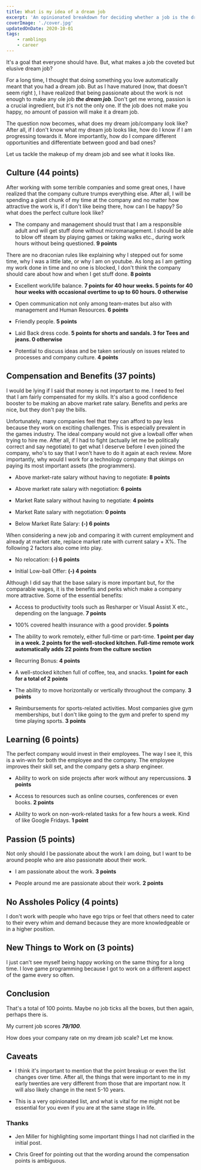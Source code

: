 ```yaml
---
title: What is my idea of a dream job
excerpt: 'An opinionated breakdown for deciding whether a job is the dream job you are after. It can also help you compare different opportunities'
coverImage: './cover.jpg'
updatedOnDate: 2020-10-01
tags:
    - ramblings
    - career
---
```


It's a goal that everyone should have. But, what makes a job the coveted but elusive dream job?

For a long time, I thought that doing something you love automatically meant that you had a dream job. But as I have matured (now, that doesn't seem right ), I have realized that being passionate about the work is not enough to make any ole job **_the dream job_**. Don't get me wrong, passion is a crucial ingredient, but it's not the only one. If the job does not make you happy, no amount of passion will make it a dream job.

The question now becomes, what does my dream job/company look like? After all, if I don't know what my dream job looks like, how do I know if I am progressing towards it. More importantly, how do I compare different opportunities and differentiate between good and bad ones?

Let us tackle the makeup of my dream job and see what it looks like.

## Culture (44 points)

After working with some terrible companies and some great ones, I have realized that the company culture trumps everything else. After all, I will be spending a giant chunk of my time at the company and no matter how attractive the work is, if I don't like being there, how can I be happy? So what does the perfect culture look like?

-   The company and management should trust that I am a responsible adult and will get stuff done without micromanagement. I should be able to blow off steam by playing games or taking walks etc., during work hours without being questioned. **9 points**

There are no draconian rules like explaining why I stepped out for some time, why I was a little late, or why I am on youtube. As long as I am getting my work done in time and no one is blocked, I don't think the company should care about how and when I get stuff done. **8 points**

-   Excellent work/life balance. **7 points for 40 hour weeks. 5 points for 40 hour weeks with occasional overtime to up to 60 hours. 0 otherwise**

-   Open communication not only among team-mates but also with management and Human Resources. **6 points**

-   Friendly people. **5 points**

-   Laid Back dress code. **5 points for shorts and sandals. 3 for Tees and jeans. 0 otherwise**

-   Potential to discuss ideas and be taken seriously on issues related to processes and company culture. **4 points**

<Quote quote="Culture trumps everything else, every single time" />

## Compensation and Benefits (37 points)

I would be lying if I said that money is not important to me. I need to feel that I am fairly compensated for my skills. It's also a good confidence booster to be making an above market rate salary. Benefits and perks are nice, but they don't pay the bills.

Unfortunately, many companies feel that they can afford to pay less because they work on exciting challenges. This is especially prevalent in the games industry. The ideal company would not give a lowball offer when trying to hire me. After all, if I had to fight (actually let me be politically correct and say negotiate) to get what I deserve before I even joined the company, who's to say that I won't have to do it again at each review. More importantly, why would I work for a technology company that skimps on paying its most important assets (the programmers).

-   Above market-rate salary without having to negotiate: **8 points**

-   Above market rate salary with negotiation: **6 points**

-   Market Rate salary without having to negotiate: **4 points**

-   Market Rate salary with negotiation: **0 points**

-   Below Market Rate Salary: **(-) 6 points**

When considering a new job and comparing it with current employment and already at market rate, replace market rate with current salary + X%. The following 2 factors also come into play.

-   No relocation: **(-) 6 points**

-   Initial Low-ball Offer: **(-) 4 points**

Although I did say that the base salary is more important but, for the comparable wages, it is the benefits and perks which make a company more attractive. Some of the essential benefits:

-   Access to productivity tools such as Resharper or Visual Assist X etc., depending on the language. **7 points**

-   100% covered health insurance with a good provider. **5 points**

-   The ability to work remotely, either full-time or part-time. **1 point per day in a week. 2 points for the well-stocked kitchen. Full-time remote work automatically adds 22 points from the culture section**

-   Recurring Bonus: **4 points**

-   A well-stocked kitchen full of coffee, tea, and snacks. **1 point for each for a total of 2 points**

-   The ability to move horizontally or vertically throughout the company. **3 points**

-   Reimbursements for sports-related activities. Most companies give gym memberships, but I don't like going to the gym and prefer to spend my time playing sports. **3 points**

## Learning (6 points)

The perfect company would invest in their employees. The way I see it, this is a win-win for both the employee and the company. The employee improves their skill set, and the company gets a sharp engineer.

-   Ability to work on side projects after work without any repercussions. **3 points**

-   Access to resources such as online courses, conferences or even books. **2 points**

-   Ability to work on non-work-related tasks for a few hours a week. Kind of like Google Fridays. **1 point**

## Passion (5 points)

Not only should I be passionate about the work I am doing, but I want to be around people who are also passionate about their work.

-   I am passionate about the work. **3 points**

-   People around me are passionate about their work. **2 points**

## No Assholes Policy (4 points)

I don't work with people who have ego trips or feel that others need to cater to their every whim and demand because they are more knowledgeable or in a higher position.

## New Things to Work on (3 points)

I just can't see myself being happy working on the same thing for a long time. I love game programming because I got to work on a different aspect of the game every so often.

## Conclusion

That's a total of 100 points. Maybe no job ticks all the boxes, but then again, perhaps there is.

My current job scores **_79/100_**.

How does your company rate on my dream job scale? Let me know.

## Caveats

-   I think it's important to mention that the point breakup or even the list changes over time. After all, the things that were important to me in my early twenties are very different from those that are important now. It will also likely change in the next 5-10 years.

-   This is a very opinionated list, and what is vital for me might not be essential for you even if you are at the same stage in life.

### Thanks

-   Jen Miller for highlighting some important things I had not clarified in the initial post.

-   Chris Greef for pointing out that the wording around the compensation points is ambiguous.
